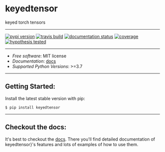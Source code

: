 # keyedtensor

keyed torch tensors

----
[![pypi version](https://img.shields.io/pypi/v/keyedtensor.svg)](https://pypi.python.org/pypi/keyedtensor)
[![travis build](https://img.shields.io/travis/leaprovenzano/keyedtensor.svg)](https://travis-ci.com/leaprovenzano/keyedtensor)
[![documentation status](https://readthedocs.org/projects/keyedtensor/badge/?version=latest)](https://keyedtensor.readthedocs.io/en/latest/?badge=latest)
[![coverage](https://codecov.io/gh/leaprovenzano/keyedtensor/branch/master/graph/badge.svg)](https://codecov.io/gh/leaprovenzano/keyedtensor/branch/master/graph/badge.svg)
[![hypothesis tested](https://img.shields.io/badge/hypothesis-tested-brightgreen.svg)](https://hypothesis.readthedocs.io)

------------------------------------------------------------------------

-   *Free software*: MIT license
-   *Documentation*: [docs](https://keyedtensor.readthedocs.io)
-   *Supported Python Versions*: >=3.7

------------------------------------------------------------------------


## Getting Started:


Install the latest stable version with pip:

    $ pip install keyedtensor

---

## Checkout the docs:

It's best to checkout the [docs](https://keyedtensor.readthedocs.io). There you'll find detailed
documentation of keyedtensor}'s features and lots of examples of how to
use them.

